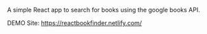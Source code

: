 A simple React app to search for books using the google books API.

DEMO Site: https://reactbookfinder.netlify.com/
